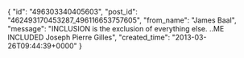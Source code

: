  {
   "id": "496303340405603",
   "post_id": "462493170453287_496116653757605",
   "from_name": "James Baal",
   "message": "INCLUSION is the exclusion of everything else. ..ME INCLUDED Joseph Pierre Gilles",
   "created_time": "2013-03-26T09:44:39+0000"
 }
